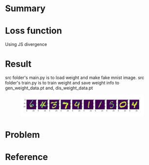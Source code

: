 # Summary

# Loss function 
Using JS divergence 


# Result
 src folder's main.py is to load weight and make fake mnist image. 
 src folder's train.py is to train weight and save weight info to gen_weight_data.pt and, dis_weight_data.pt 
 
 <p align="center"> <img src="./img1/gan_result.png" alt="MLE" width="80%" height="80%"/> </p>
 
# Problem

# Reference
